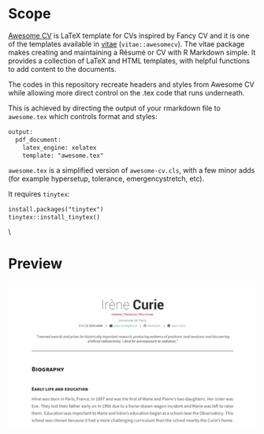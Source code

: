 # Scope

[Awesome CV](https://github.com/posquit0/Awesome-CV) is LaTeX template for CVs inspired by Fancy CV and it is one of the templates available in [vitae](https://github.com/mitchelloharawild/vitae) (`vitae::awesomecv`). The vitae package makes creating and maintaining a Résumé or CV with R Markdown simple. It provides a collection of LaTeX and HTML templates, with helpful functions to add content to the documents.

The codes in this repository recreate headers and styles from Awesome CV while allowing more direct control on the .tex code that runs underneath. 

This is achieved by directing the output of your rmarkdown file to `awesome.tex` which controls format and styles:

```
output:
  pdf_document:
    latex_engine: xelatex
    template: "awesome.tex"
```

`awesome.tex` is a simplified version of `awesome-cv.cls`, with a few minor adds (for example hypersetup, tolerance, emergencystretch, etc).  


It requires `tinytex`:

```
install.packages("tinytex")
tinytex::install_tinytex()
```

\ 


# Preview

[![](./img/preview.png)](https://github.com/mlombardi6/awesome-template/blob/main/awesome-template.pdf)










